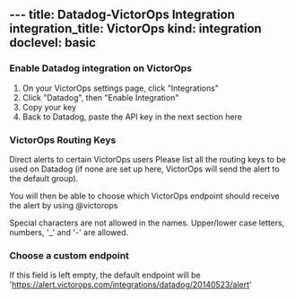 --- title: Datadog-VictorOps Integration integration_title: VictorOps kind: integration
doclevel: basic
---

### Enable Datadog integration on VictorOps

1. On your VictorOps settings page, click "Integrations"
2. Click "Datadog", then "Enable Integration"
3. Copy your key
4. Back to Datadog, paste the API key in the next section here

### VictorOps Routing Keys

Direct alerts to certain VictorOps users Please list all the routing keys to be used on Datadog (if none are set up here, VictorOps will send the alert to the default group).

You will then be able to choose which VictorOps endpoint should receive the alert by using @victorops

Special characters are not allowed in the names. Upper/lower case letters, numbers, '_' and '-' are allowed.

### Choose a custom endpoint

If this field is left empty, the default endpoint will be 'https://alert.victorops.com/integrations/datadog/20140523/alert'
